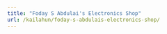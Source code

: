 ```yaml
---
title: "Foday S Abdulai's Electronics Shop"
url: /kailahun/foday-s-abdulais-electronics-shop/
---
```

